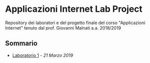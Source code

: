 # Applicazioni Internet Lab Project
Repository dei laboratori e del progetto finale del corso "Applicazioni Internet" tenuto dal prof. Giovanni Malnati a.a. 2018/2019

## Sommario
- [Laboratorio 1](esercitazione1) - *21 Marzo 2019*
